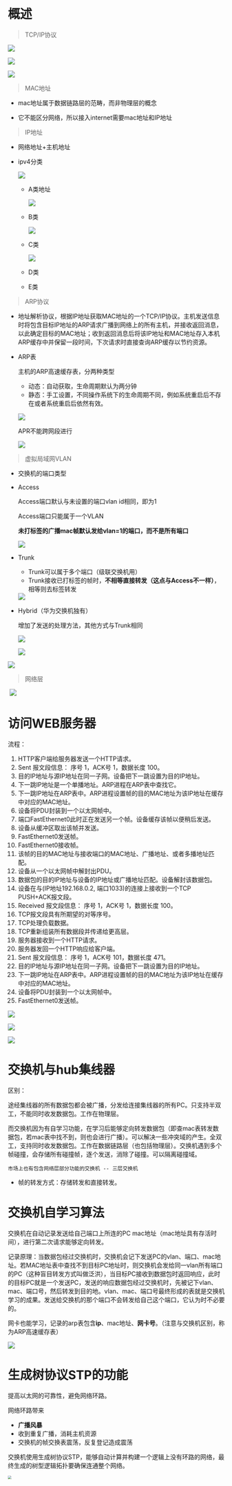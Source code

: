 # 概述

> TCP/IP协议

![](实验/概述/基础1.png)

![](实验/概述/各层封装示意图.png)

![](实验/概述/路由器转发过程.png)



> MAC地址

+ mac地址属于数据链路层的范畴，而非物理层的概念

+ 它不能区分网络，所以接入internet需要mac地址和IP地址

  

> IP地址

+ 网络地址+主机地址

+ ipv4分类

  ![](实验/概述/分类编址的ipv4.png)

  + A类地址

    ![](实验/概述/A类地址.png)

  + B类

    ![](实验/概述/B类网络地址.png)

  + C类  

    ![](实验/概述/C类网络地址.png)

  + D类

  + E类

  

> ARP协议

+ 地址解析协议，根据IP地址获取MAC地址的一个TCP/IP协议。主机发送信息时将包含目标IP地址的ARP请求广播到网络上的所有主机，并接收返回消息，以此确定目标的MAC地址；收到返回消息后将该IP地址和MAC地址存入本机ARP缓存中并保留一段时间，下次请求时直接查询ARP缓存以节约资源。

+ ARP表

  主机的ARP高速缓存表，分两种类型 

  + 动态：自动获取，生命周期默认为两分钟
  + 静态：手工设置，不同操作系统下的生命周期不同，例如系统重启后不存在或者系统重启后依然有效。

  ![](实验/ch2_交换机自学习算法/arp.png)

  APR不能跨网段进行

  ![](实验/概述/arp跨网段.png)

  

> 虚拟局域网VLAN

+  交换机的端口类型

  + Access

    Access端口默认与未设置的端口vlan id相同，即为1

    Access端口只能属于一个VLAN

    **未打标签的广播mac帧默认发给vlan=1的端口，而不是所有端口**

    ![](实验/概述/Access.png)

  + Trunk

    + Trunk可以属于多个端口（级联交换机用）
    + Trunk接收已打标签的帧时，**不相等直接转发（这点与Access不一样）**，相等则去标签转发

    <img src="实验/概述/trunk.png"  />

  + Hybrid（华为交换机独有）

    增加了发送的处理方法，其他方式与Trunk相同

    ![](实验/概述/Hybrid转发说明.png)

      ![](实验/概述/Hybrid.png)

![](实验/概述/Vlan_802.1Q帧.png)



> 网络层

​         ![](实验/概述/网络层概述.png)

# 访问WEB服务器

流程：

1. HTTP客户端给服务器发送一个HTTP请求。
2. Sent 报文段信息： 序号 1，ACK号 1，数据长度 100。
3. 目的IP地址与源IP地址在同一子网。设备把下一跳设置为目的IP地址。
4. 下一跳IP地址是一个单播地址。ARP进程在ARP表中查找它。
5. 下一跳IP地址在ARP表中。ARP进程设置帧的目的MAC地址为该IP地址在缓存中对应的MAC地址。
6.  设备将PDU封装到一个以太网帧中。
7.  端口FastEthernet0此时正在发送另一个帧。设备缓存该帧以便稍后发送。
8. 设备从缓冲区取出该帧并发送。
9. FastEthernet0发送帧。
10. FastEthernet0接收帧。
11. 该帧的目的MAC地址与接收端口的MAC地址、广播地址、或者多播地址匹配。
12. 设备从一个以太网帧中解封出PDU。
13. 数据包的目的IP地址与设备的IP地址或广播地址匹配。设备解封该数据包。
14. 设备在与(IP地址192.168.0.2, 端口1033)的连接上接收到一个TCP PUSH+ACK报文段。
15.  Received 报文段信息： 序号 1，ACK号 1，数据长度 100。
16. TCP报文段具有所期望的对等序号。
17. TCP处理负载数据。
18. TCP重新组装所有数据段并传递给更高层。
19. 服务器接收到一个HTTP请求。
20. 服务器发回一个HTTP响应给客户端。
21. Sent 报文段信息： 序号 1，ACK号 101，数据长度 471。
22. 目的IP地址与源IP地址在同一子网。设备把下一跳设置为目的IP地址。
23. 下一跳IP地址在ARP表中。ARP进程设置帧的目的MAC地址为该IP地址在缓存中对应的MAC地址。
24. 设备将PDU封装到一个以太网帧中。
25. FastEthernet0发送帧。

![](实验/ch1_访问web服务器/1.png)

![](实验/ch1_访问web服务器/2.png)

![](实验/ch1_访问web服务器/3.png)

# 交换机与hub集线器

区别：

途经集线器的所有数据包都会被广播，分发给连接集线器的所有PC。只支持半双工，不能同时收发数据包。工作在物理层。

而交换机因为有自学习功能，在学习后能够定向转发数据包（即查mac表转发数据包，若mac表中找不到，则也会进行广播）。可以解决一些冲突域的产生。全双工，支持同时收发数据包。工作在数据链路层（也包括物理层）。交换机遇到多个帧碰撞，会存储所有碰撞帧，逐个发送，消除了碰撞。可以隔离碰撞域。

`市场上也有包含网络层部分功能的交换机 -- 三层交换机`

+ 帧的转发方式：存储转发和直接转发。

# 交换机自学习算法

交换机在自动记录发送给自己端口上所连的PC mac地址（mac地址具有存活时间），进行第二次请求能够定向转发。

记录原理：当数据包经过交换机时，交换机会记下发送PC的vlan、端口、mac地址。若MAC地址表中查找不到目标PC地址时，则交换机会发给同一vlan所有端口的PC（这种盲目转发方式叫做泛洪），当目标PC接收到数据包时返回响应，此时的目标PC就是一个发送PC，发送的响应数据包经过交换机时，先被记下vlan、mac、端口号，然后转发到目的地。vlan、mac、端口号最终形成的表就是交换机学习的成果。发送给交换机的那个端口不会转发给自己这个端口，它认为时不必要的。

网卡也能学习，记录的arp表包含**ip**、mac地址、**网卡号**。（注意与交换机区别，称为ARP高速缓存表）

![](实验/ch2_交换机自学习算法/arp2.png)



# 生成树协议STP的功能

提高以太网的可靠性，避免网络环路。

网络环路带来

+ **广播风暴**
+  收到重复广播，消耗主机资源
+ 交换机的帧交换表震荡，反复登记造成震荡

交换机使用生成树协议STP，能够自动计算并构建一个逻辑上没有环路的网络，最终生成的树型逻辑拓扑要确保连通整个网络。

<img src="实验/ch2_交换机自学习算法/生成树STP.png" style="zoom: 50%;" />